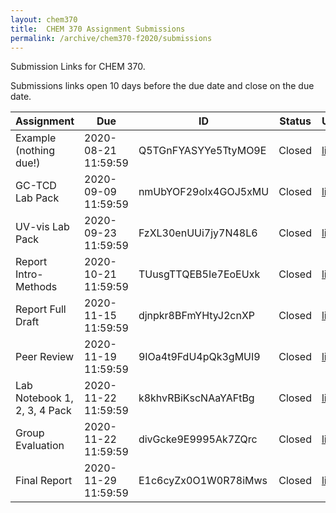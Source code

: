 ```yaml
---
layout: chem370
title:  CHEM 370 Assignment Submissions
permalink: /archive/chem370-f2020/submissions
---
```


Submission Links for CHEM 370.

Submissions links open 10 days before the due date and close on the due date.

| Assignment | Due | ID | Status | URL |
| ----- | ----- | ----- | ----- | ----- |
|Example (nothing due!)|2020-08-21 11:59:59|Q5TGnFYASYYe5TtyMO9E|Closed|[link](https://www.dropbox.com/request/Q5TGnFYASYYe5TtyMO9E)|
|GC-TCD Lab Pack|2020-09-09 11:59:59|nmUbYOF29oIx4GOJ5xMU|Closed|[link](https://www.dropbox.com/request/nmUbYOF29oIx4GOJ5xMU)|
|UV-vis Lab Pack|2020-09-23 11:59:59|FzXL30enUUi7jy7N48L6|Closed|[link](https://www.dropbox.com/request/FzXL30enUUi7jy7N48L6)|
|Report Intro-Methods|2020-10-21 11:59:59|TUusgTTQEB5Ie7EoEUxk|Closed|[link](https://www.dropbox.com/request/TUusgTTQEB5Ie7EoEUxk)|
|Report Full Draft|2020-11-15 11:59:59|djnpkr8BFmYHtyJ2cnXP|Closed|[link](https://www.dropbox.com/request/djnpkr8BFmYHtyJ2cnXP)|
|Peer Review|2020-11-19 11:59:59|9IOa4t9FdU4pQk3gMUI9|Closed|[link](https://www.dropbox.com/request/9IOa4t9FdU4pQk3gMUI9)|
|Lab Notebook 1, 2, 3, 4 Pack|2020-11-22 11:59:59|k8khvRBiKscNAaYAFtBg|Closed|[link](https://www.dropbox.com/request/k8khvRBiKscNAaYAFtBg)|
|Group Evaluation|2020-11-22 11:59:59|divGcke9E9995Ak7ZQrc|Closed|[link](https://www.dropbox.com/request/divGcke9E9995Ak7ZQrc)|
|Final Report|2020-11-29 11:59:59|E1c6cyZx0O1W0R78iMws|Closed|[link](https://www.dropbox.com/request/E1c6cyZx0O1W0R78iMws)|

